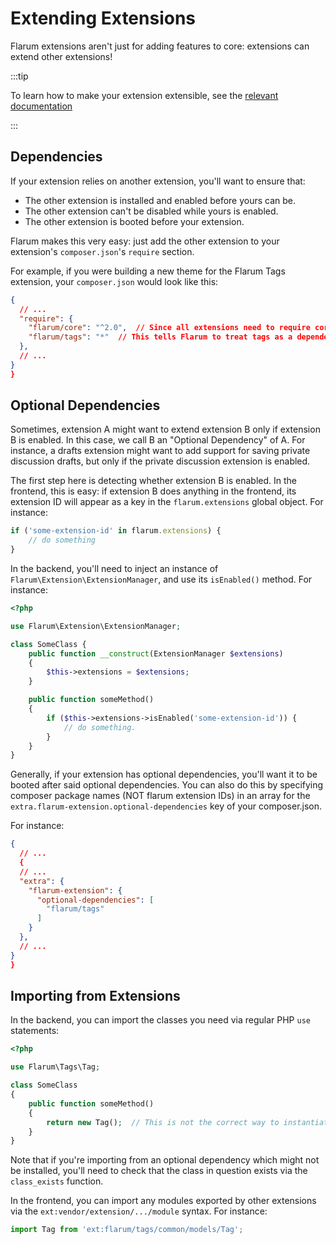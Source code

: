 # Extending Extensions

Flarum extensions aren't just for adding features to core: extensions can extend other extensions!

:::tip

To learn how to make your extension extensible, see the [relevant documentation](extensibility.md)

:::

## Dependencies

If your extension relies on another extension, you'll want to ensure that:

- The other extension is installed and enabled before yours can be.
- The other extension can't be disabled while yours is enabled.
- The other extension is booted before your extension.

Flarum makes this very easy: just add the other extension to your extension's `composer.json`'s `require` section.

For example, if you were building a new theme for the Flarum Tags extension, your `composer.json` would look like this:

```json
{
  // ...
  "require": {
    "flarum/core": "^2.0",  // Since all extensions need to require core.
    "flarum/tags": "*"  // This tells Flarum to treat tags as a dependency of your extension.
  },
  // ...
}
}
```

## Optional Dependencies

Sometimes, extension A might want to extend extension B only if extension B is enabled. In this case, we call B an "Optional Dependency" of A. For instance, a drafts extension might want to add support for saving private discussion drafts, but only if the private discussion extension is enabled.

The first step here is detecting whether extension B is enabled. In the frontend, this is easy: if extension B does anything in the frontend, its extension ID will appear as a key in the `flarum.extensions` global object. For instance:

```js
if ('some-extension-id' in flarum.extensions) {
    // do something
}
```

In the backend, you'll need to inject an instance of `Flarum\Extension\ExtensionManager`, and use its `isEnabled()` method. For instance:

```php
<?php

use Flarum\Extension\ExtensionManager;

class SomeClass {
    public function __construct(ExtensionManager $extensions)
    {
        $this->extensions = $extensions;
    }

    public function someMethod()
    {
        if ($this->extensions->isEnabled('some-extension-id')) {
            // do something.
        }
    }
}
```

Generally, if your extension has optional dependencies, you'll want it to be booted after said optional dependencies. You can also do this by specifying composer package names (NOT flarum extension IDs) in an array for the `extra.flarum-extension.optional-dependencies` key of your composer.json.

For instance:

```json
{
  // ...
  {
  // ...
  "extra": {
    "flarum-extension": {
      "optional-dependencies": [
        "flarum/tags"
      ]
    }
  },
  // ...
}
}
```

## Importing from Extensions

In the backend, you can import the classes you need via regular PHP `use` statements:

```php
<?php

use Flarum\Tags\Tag;

class SomeClass
{
    public function someMethod()
    {
        return new Tag();  // This is not the correct way to instantiate models, it's just here for example of importing.
    }
}
```

Note that if you're importing from an optional dependency which might not be installed, you'll need to check that the class in question exists via the `class_exists` function.

In the frontend, you can import any modules exported by other extensions via the `ext:vendor/extension/.../module` syntax. For instance:

```ts
import Tag from 'ext:flarum/tags/common/models/Tag';
```

